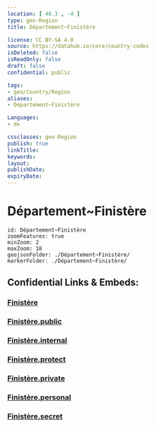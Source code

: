 ```yaml
---
location: [ 48.3 , -4 ] 
type: geo-Region
title: Département~Finistère

license: CC BY-SA 4.0
source: https://datahub.io/core/country-codes
isDeleted: false
isReadOnly: false
draft: false
confidential: public

tags:
- geo/Country/Region
aliases:
- Département~Finistère

Languages:
- de

cssclasses: geo-Region
publish: true
linkTitle: 
keywords: 
layout: 
publishDate: 
expiryDate: 
---
```


# Département~Finistère

```leaflet
id: Département~Finistère
zoomFeatures: true 
minZoom: 2 
maxZoom: 18
geojsonFolder: ./Département~Finistère/
markerFolder: ./Département~Finistère/
```


## Confidential Links & Embeds: 

### [Finistère](/_Standards/Earth/Continent/Europe/Europe~West/France/regions~France/Bretagne/departments~Bretagne/Finistère.md) 

### [Finistère.public](/_public/Earth/Continent/Europe/Europe~West/France/regions~France/Bretagne/departments~Bretagne/Finistère.public.md) 

### [Finistère.internal](/_internal/Earth/Continent/Europe/Europe~West/France/regions~France/Bretagne/departments~Bretagne/Finistère.internal.md) 

### [Finistère.protect](/_protect/Earth/Continent/Europe/Europe~West/France/regions~France/Bretagne/departments~Bretagne/Finistère.protect.md) 

### [Finistère.private](/_private/Earth/Continent/Europe/Europe~West/France/regions~France/Bretagne/departments~Bretagne/Finistère.private.md) 

### [Finistère.personal](/_personal/Earth/Continent/Europe/Europe~West/France/regions~France/Bretagne/departments~Bretagne/Finistère.personal.md) 

### [Finistère.secret](/_secret/Earth/Continent/Europe/Europe~West/France/regions~France/Bretagne/departments~Bretagne/Finistère.secret.md)


